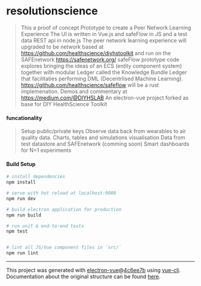 
# resolutionscience
> This a proof of concept Prototype to create a Peer Network Learning Experience
> The UI is written in Vue.js and safeFlow in JS and a test data REST api in node.js
> The peer network learning experience will upgraded to be network based at https://github.com/healthscience/diyhstoolkit and run on the SAFEnetwork https://safenetwork.org/
> safeFlow prototype code explores bringing the ideas of an ECS (entity component system) together with modular Ledger called the Knowledge Bundle Ledger that facilitaties performing DML (Decentrlised Machine Learning).  https://github.com/healthscience/safeflow will be a rust implemenation.
> Demos and commentary at https://medium.com/@DIYHSLAB
> An electron-vue project forked as base for DIY HealthScience Toolkit


#### funcationality
> Setup public/private keys
> Observe data back from wearables to air quality data.
> Charts, tables and simulations visualisation
> Data from test datastore and SAFEnetwork (comming soon)
> Smart dashboards for N=1 experiments

#### Build Setup

``` bash
# install dependencies
npm install

# serve with hot reload at localhost:9080
npm run dev

# build electron application for production
npm run build

# run unit & end-to-end tests
npm test


# lint all JS/Vue component files in `src/`
npm run lint

```

---

This project was generated with [electron-vue](https://github.com/SimulatedGREG/electron-vue)@[4c6ee7b](https://github.com/SimulatedGREG/electron-vue/tree/4c6ee7bf4f9b4aa647a22ec1c1ca29c2e59c3645) using [vue-cli](https://github.com/vuejs/vue-cli). Documentation about the original structure can be found [here](https://simulatedgreg.gitbooks.io/electron-vue/content/index.html).
